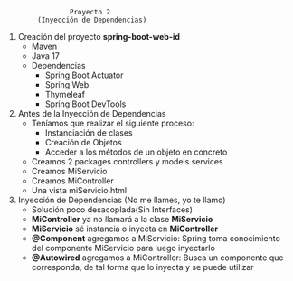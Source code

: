                     Proyecto 2
            (Inyección de Dependencias)

1. Creación del proyecto **spring-boot-web-id**
   - Maven
   - Java 17
   - Dependencias
     - Spring Boot Actuator 
     - Spring Web 
     - Thymeleaf
     - Spring Boot DevTools
2. Antes de la Inyección de Dependencias
   - Teníamos que realizar el siguiente proceso:
     - Instanciación de clases
     - Creación de Objetos
     - Acceder a los métodos de un objeto en concreto
   - Creamos 2 packages controllers y models.services
   - Creamos MiServicio
   - Creamos MiController
   - Una vista miServicio.html
3. Inyección de Dependencias (No me llames, yo te llamo)
   - Solución poco desacoplada(Sin Interfaces)
   - **MiController** ya no llamará a la clase **MiServicio**
   - **MiServicio** sé instancia o inyecta en **MiController**
   - **@Component** agregamos a MiServicio: Spring toma conocimiento del componente MiServicio para luego inyectarlo
   - **@Autowired** agregamos a MiController: Busca un componente que corresponda, de tal forma que lo inyecta y se puede utilizar







